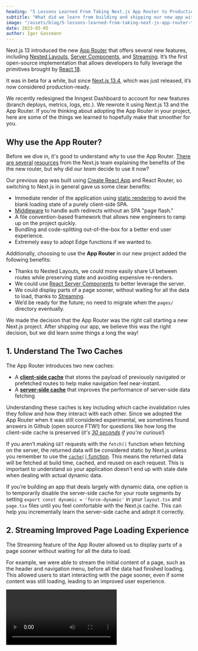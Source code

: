 ```yaml
---
heading: "5 Lessons Learned From Taking Next.js App Router to Production"
subtitle: "What did we learn from building and shipping our new app with the Next.js 13 App Router?"
image: "/assets/blog/5-lessons-learned-from-taking-next-js-app-router-to-production/featured-image.png"
date: 2023-05-05
author: Igor Gassmann
---
```


Next.js 13 introduced the new [App Router](https://nextjs.org/docs/app) that offers several new features, including [Nested Layouts](https://nextjs.org/docs/app/building-your-application/routing/pages-and-layouts#nesting-layouts), [Server Components](https://nextjs.org/docs/getting-started/react-essentials#server-components), and [Streaming](https://nextjs.org/docs/app/building-your-application/routing/loading-ui-and-streaming#what-is-streaming). It’s the first open-source implementation that allows developers to fully leverage the primitives brought by [React 18](https://react.dev/blog/2022/03/29/react-v18).

It was in beta for a while, but since [Next.js 13.4](https://nextjs.org/blog/next-13-4), which was just released, it’s now considered production-ready.

We recently redesigned the Inngest Dashboard to account for new features (branch deploys, metrics, logs, etc.). We rewrote it using Next.js 13 and the App Router. If you're thinking about adopting the App Router in your project, here are some of the things we learned to hopefully make that smoother for you.

## Why use the App Router?

Before we dive in, it's good to understand _why_ to use the App Router. [There are several](https://www.youtube.com/watch?v=DrxiNfbr63s) [resources](https://www.youtube.com/watch?v=gSSsZReIFRk) from the Next.js team explaining the benefits of the the new router, but why did _our team_ decide to use it now?

Our previous app was built using [Create React App](https://create-react-app.dev/) and React Router, so switching to Next.js in general gave us some clear benefits:

- Immediate render of the application using [static rendering](https://nextjs.org/docs/app/building-your-application/rendering#static-and-dynamic-rendering-on-the-server) to avoid the blank loading state of a purely client-side SPA.
- [Middleware](https://nextjs.org/docs/app/building-your-application/routing/middleware) to handle auth redirects without an SPA "page flash."
- A file convention-based framework that allows new engineers to ramp up on the project quickly.
- Bundling and code-splitting out-of-the-box for a better end user experience.
- Extremely easy to adopt Edge functions if we wanted to.

Additionally, choosing to use the **App Router** in our new project added the following benefits:

- Thanks to Nested Layouts, we could more easily share UI between routes while preserving state and avoiding expensive re-renders.
- We could use [React Server Components](https://beta.nextjs.org/docs/rendering/server-and-client-components#server-components) to better leverage the server.
- We could display parts of a page sooner, without waiting for all the data to load, thanks to [Streaming](https://beta.nextjs.org/docs/data-fetching/streaming-and-suspense).
- We’d be ready for the future; no need to migrate when the `pages/` directory eventually.

We made the decision that the App Router was the right call starting a new Next.js project. After shipping our app, we believe this was the right decision, but we did learn some things a long the way!

## 1. Understand The Two Caches

The App Router introduces two new caches:

- A [**client-side cache**](https://nextjs.org/docs/app/building-your-application/routing/linking-and-navigating#client-side-caching-of-rendered-server-components) that stores the payload of previously navigated or prefetched routes to help make navigation feel near-instant.
- A [**server-side cache**](https://nextjs.org/docs/app/building-your-application/data-fetching#caching-data) that improves the performance of server-side data fetching

Understanding these caches is key including which cache invalidation rules they follow and how they interact with each other. Since we adopted the App Router when it was still considered experimental, we sometimes found answers in Github (open source FTW!) for questions like how long the client-side cache is preserved (_it's [30 seconds](https://github.com/vercel/next.js/pull/48383) if you're curious!_)

If you aren’t making `GET` requests with the `fetch()` function when fetching on the server, the returned data will be considered static by Next.js unless you remember to use the [`cache()` function](https://nextjs.org/docs/app/building-your-application/data-fetching/caching#per-request-caching). This means the returned data will be fetched at build time, cached, and reused on each request. This is important to understand so your application doesn't end up with stale date when dealing with actual dynamic data.

If you’re building an app that deals largely with dynamic data, one option is to temporarily disable the server-side cache for your route segments by setting `export const dynamic = 'force-dynamic'` in your `layout.tsx` and `page.tsx` files until you feel comfortable with the Next.js cache. This can help you incrementally learn the server-side cache and adopt it correctly.

## 2. Streaming Improved Page Loading Experience

The Streaming feature of the App Router allowed us to display parts of a page sooner without waiting for all the data to load.

For example, we were able to stream the initial content of a page, such as the header and navigation menu, before all the data had finished loading. This allowed users to start interacting with the page sooner, even if some content was still loading, leading to an improved user experience.

<video controls src="/assets/blog/5-lessons-learned-from-taking-next-js-app-router-to-production/streaming-in-action.mp4" />

## 3. URL Search Parameters in a Layout Server Component

It's important to know that [unlike page components](https://nextjs.org/docs/app/api-reference/file-conventions/page#searchparams-optional), the App Router doesn’t make URL search parameters (`?key1=value1&key2=value2`) available to layout server components. This is because a [layout component](https://nextjs.org/docs/app/api-reference/file-conventions/layout) is not re-rendered when the user navigates to a different page within that same layout. The search parameters could change between navigations, leading to the layout component having outdated values for the search parameters. The router works that way to provide faster navigation.

We wanted to implement an optional global filter for our app that would persist in the URL and we originally wanted to include some data from this filter in a layout component. We needed to allow users to select an environment that filters all displayed data (functions, events, and deploys) to that environment.

![The environment selector in the Inngest Dashboard](/assets/blog/5-lessons-learned-from-taking-next-js-app-router-to-production/environment-selector.png)

Our first idea was to add an `env` search parameter to the URL, like this: `https://app.inngest.com/functions?env=staging`. During testing, we learned that since layouts are not re-rendered based on search parameters, it would lead to stale data in our UI. We either needed to remove this data from our layouts _or_ find another solution.

To solve this issue, we converted the search parameter into a route parameter: `https://app.inngest.com/env/staging/functions`. Layout components can receive [dynamic route parameters](https://nextjs.org/docs/app/api-reference/file-conventions/layout#params-optional), which resolved our problems. Since the App Router primarily uses paths for routing, we found that it works best when putting parameters like this into the URL path.

Alternatively, you might be able to use middleware and parallel routes with search params depending on your use case: [check out this thread from Dan Abramov](https://twitter.com/dan_abramov/status/1655269078741786629?s=20).

## 4. The Opinionated File Structure Brings Many Benefits

The App Router is configured by creating [special files](https://nextjs.org/docs/app/building-your-application/routing#file-conventions) within a folder structure. You can use those special files to declare [Suspense](https://react.dev/reference/react/Suspense) and [Error](https://react.dev/reference/react/Component#catching-rendering-errors-with-an-error-boundary) boundaries at multiple nesting levels.

![A section of the Inngest Dashboard’s file structure](/assets/blog/5-lessons-learned-from-taking-next-js-app-router-to-production/file-structure.png)

We can understand our app’s structure and see at which levels the suspense and error boundaries are declared just by looking at our file structure. Before the App Router, we would have to look inside components to find these boundaries. This also has the benefit of promoting the use of those React primitives, which are often neglected by React developers.

Additionally, we can now [colocate](https://nextjs.org/docs/app/building-your-application/routing#colocation) our files with our routes, such as components, tests, and styles. This is especially useful for files that are only used by one route.

## 5. Learning New Technologies & Limited Resources

Adopting a new technology, especially before something is considered _stable_, is always a challenge for a team. With the App Router, it opened up many technologies that we could adopt: new routing, React Server Components, and new caches. For long-time React developers, React Server Components might require you to update your existing mental models for how to structure components. A benefit with App Router is that you can choose whether to use a server or client component. Since we chose to adopt all of this new tech at once, we probably slowed our development process a bit, but that was our own choice and you can choose what to adopt and when.

The official Next.js team did excellent work with their [docs](https://nextjs.org/docs), and it is immensely helpful to learn the basics. Since the App Router is so new, there may not be as many resources such as blog posts, Stack Overflow questions or similar to help you out. If you get stuck, we recommend checking out [GitHub issues](https://github.com/vercel/next.js/issues) and Twitter conversations.

As with any new technology, we're still learning! We still have a couple of things that we're planning to figure into:

- How to properly dedupe fields across multiple GraphQL queries when using React Server Components
- How do you add pagination to a list in a layout server component

With time and more adoption, we'll see more learning resources and best practices emerging from the community, such as this blog post. Before then, it’s important to be patient and persistent in seeking solutions. It’s also helpful to share our experiences and solutions with others to help build a more substantial knowledge base.

When it comes to React Server Components, if you get stuck, we recommend falling back to a client component until you can sort it out. In Next.js, client components still benefit from being [pre-rendered](https://nextjs.org/docs/app/building-your-application/rendering#static-and-dynamic-rendering-on-the-server) on the server, like in the [Pages Directory](https://nextjs.org/docs/pages/building-your-application/rendering#pre-rendering) so it's not a bad temporary trade off.

## Conclusion

The Next.js App Router can provide a lot of benefits that enhance both end user and developer experience. If you choose to adopt it, you should consider the same aspects as you would with any relatively new technology - you need to be patient and sometimes dig a little deeper.

We started building our app when the App Router was considered "_not ready for production,_" but with our experience and the Next.js team now blessing it as _stable_, we encourage you to try it out in your project! We do recommend taking the time to read through the [official docs](https://nextjs.org/docs) thoroughly. With a number of changes from the Pages Directory, you just need to dig into the docs and give it a try.

Overall, we’re happy with our decision to be one of the early production apps adopting the App Router. With a major re-write, it was our chance to use the cutting-edge to avoid another re-write or upgrade again in the near future.

In an upcoming post, we’ll discuss how debugging has changed with the introduction of React Server Components, how to handle cold boots, and more.

If you’re curious to see our new app in action, check out our new Inngest Dashboard by signing up [here](https://app.inngest.com/sign-up?ref=blog-5-lessons-learned-from-taking-next-js-app-router-to-production).

![The Inngest Dashboard](/assets/blog/5-lessons-learned-from-taking-next-js-app-router-to-production/inngest-dashboard.png)
